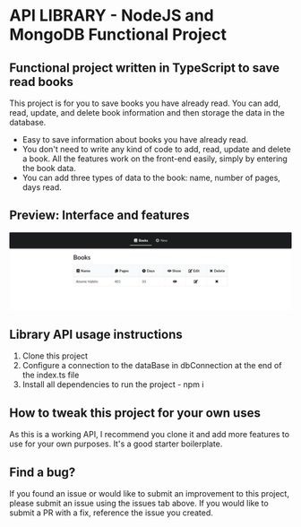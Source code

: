 # API LIBRARY - NodeJS and MongoDB Functional Project

## Functional project written in TypeScript to save read books

This project is for you to save books you have already read. You can add, read, update, and delete book information and then storage the data in the database.

-   Easy to save information about books you have already read.
-   You don't need to write any kind of code to add, read, update and delete a book. All the features work on the front-end easily, simply by entering the book data.
-   You can add three types of data to the book: name, number of pages, days read.

## Preview: Interface and features

<img src="back/src/img/api-main-screen.png" alt="main screen">



## Library API usage instructions

1. Clone this project
2. Configure a connection to the dataBase in dbConnection at the end of the index.ts file
3. Install all dependencies to run the project - npm i

## How to tweak this project for your own uses

As this is a working API, I recommend you clone it and add more features to use for your own purposes. It's a good starter boilerplate.

## Find a bug?

If you found an issue or would like to submit an improvement to this project, please submit an issue using the issues tab above. If you would like to submit a PR with a fix, reference the issue you created.
